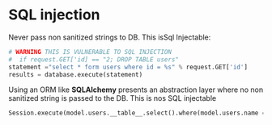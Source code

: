 # SQL injection

Never pass non sanitized strings to DB. This isSql Injectable:

```python
# WARNING THIS IS VULNERABLE TO SQL INJECTION
#  if request.GET['id] == "2; DROP TABLE users"
statement ="select * form users where id = %s" % request.GET['id']
results = database.execute(statement)
```

Using an ORM like **SQLAlchemy** presents an abstraction layer where no non sanitized string is passed to the DB.  This is nos SQL injectable

```python
Session.execute(model.users.__table__.select().where(model.users.name == request.GET['name']))
```
